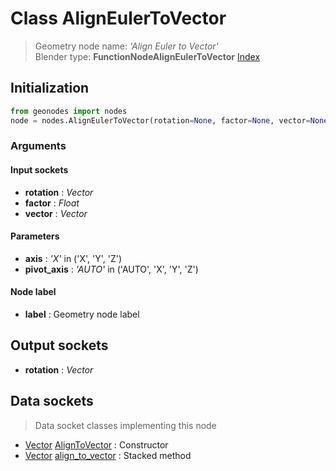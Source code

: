 
# Class AlignEulerToVector

> Geometry node name: _'Align Euler to Vector'_<br>Blender type:  **FunctionNodeAlignEulerToVector**
[Index](/docs/index.md)

## Initialization


```python
from geonodes import nodes
node = nodes.AlignEulerToVector(rotation=None, factor=None, vector=None, axis='X', pivot_axis='AUTO', label=None)
```


### Arguments


#### Input sockets



- **rotation** : _Vector_
- **factor** : _Float_
- **vector** : _Vector_



#### Parameters



- **axis** : _'X'_ in ('X', 'Y', 'Z')
- **pivot_axis** : _'AUTO'_ in ('AUTO', 'X', 'Y', 'Z')



#### Node label



- **label** : Geometry node label



## Output sockets



- **rotation** : _Vector_



## Data sockets

> Data socket classes implementing this node


- [Vector](../sockets/Vector.md) [AlignToVector](../sockets/Vector.md#aligntovector) : Constructor
- [Vector](../sockets/Vector.md) [align_to_vector](../sockets/Vector.md#align_to_vector) : Stacked method


